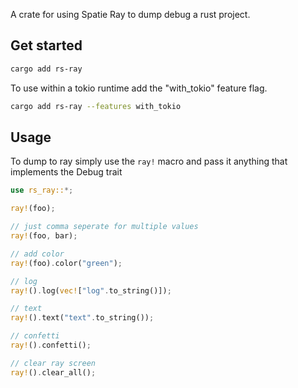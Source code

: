 A crate for using Spatie Ray to dump debug a rust project.

## Get started

```bash
cargo add rs-ray
```

To use within a tokio runtime add the "with_tokio" feature flag.

```bash
cargo add rs-ray --features with_tokio
```

## Usage

To dump to ray simply use the `ray!` macro and pass it anything that implements the Debug trait

```rust
use rs_ray::*;

ray!(foo);

// just comma seperate for multiple values
ray!(foo, bar);

// add color
ray!(foo).color("green");

// log
ray!().log(vec!["log".to_string()]);

// text
ray!().text("text".to_string());

// confetti
ray!().confetti();

// clear ray screen
ray!().clear_all();
```
